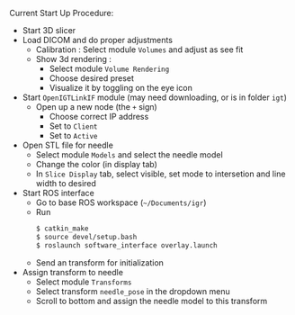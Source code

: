 Current Start Up Procedure:

- Start 3D slicer
- Load DICOM and do proper adjustments
  - Calibration : Select module ```Volumes``` and adjust as see fit
  - Show 3d rendering : 
    - Select module ```Volume Rendering``` 
    - Choose desired preset
    - Visualize it by toggling on the eye icon
- Start ```OpenIGTLinkIF``` module (may need downloading, or is in folder ```igt```)
  - Open up a new node (the ```+``` sign)
    - Choose correct IP address
    - Set to ```Client```
    - Set to ```Active```
- Open STL file for needle
  - Select module ```Models``` and select the needle model
  - Change the color (in display tab)
  - In ```Slice Display``` tab, select visible, set mode to intersetion and line width to desired
- Start ROS interface
  - Go to base ROS workspace (```~/Documents/igr```)
  - Run 
    ```bash
    $ catkin_make
    $ source devel/setup.bash
    $ roslaunch software_interface overlay.launch
    ```
  - Send an transform for initialization
- Assign transform to needle
  - Select module ```Transforms```
  - Select transform ```needle_pose``` in the dropdown menu
  - Scroll to bottom and assign the needle model to this transform